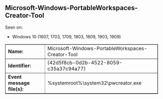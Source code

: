## Microsoft-Windows-PortableWorkspaces-Creator-Tool

Seen on:
* Windows 10 (1607, 1703, 1709, 1803, 1809, 1903, 1909)

<table border="1" class="docutils">
  <tbody>
    <tr>
      <td><b>Name:</b></td>
      <td>Microsoft-Windows-PortableWorkspaces-Creator-Tool</td>
    </tr>
    <tr>
      <td><b>Identifier:</b></td>
      <td>{42d5f8cb-0d2b-4522-8059-c35a37c94a77}</td>
    </tr>
    <tr>
      <td><b>Event message file(s):</b></td>
      <td>%systemroot%\system32\pwcreator.exe</td>
    </tr>
  </tbody>
</table>

&nbsp;

